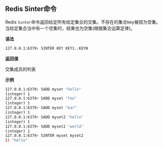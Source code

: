 ## Redis Sinter命令

Redis `Sinter`命令返回给定所有给定集合的交集。不存在的集合key被视为空集。当给定集合当中有一个空集时，结果也为空集(根据集合运算定律)。

**语法**

```bash
127.0.0.1:6379> SINTER KEY KEY1..KEYN
```

**返回值**

交集成员的列表

**示例**

```bash
127.0.0.1:6379> SADD myset "hello"
(integer) 1
127.0.0.1:6379> SADD myset "foo"
(integer) 1
127.0.0.1:6379> SADD myset "bar"
(integer) 1
127.0.0.1:6379> SADD myset2 "hello"
(integer) 1
127.0.0.1:6379> SADD myset2 "world"
(integer) 1
127.0.0.1:6379> SINTER myset myset2
1) "hello"
```
